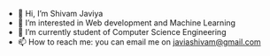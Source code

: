 - 👋 Hi, I’m Shivam Javiya
- 👀 I’m interested in Web development and Machine Learning
- 🌱 I’m currently student of Computer Science Engineering
- 📫 How to reach me: you can email me on javiashivam@gmail.com

<!---
JaviyaShivam/JaviyaShivam is a ✨ special ✨ repository because its `README.md` (this file) appears on your GitHub profile.
You can click the Preview link to take a look at your changes.
--->

